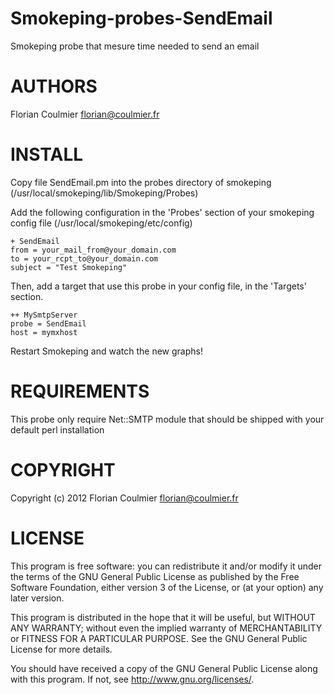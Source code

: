 Smokeping-probes-SendEmail
==========================

Smokeping probe that mesure time needed to send an email

AUTHORS
=======

Florian Coulmier <florian@coulmier.fr>

INSTALL
=======

Copy file SendEmail.pm into the probes directory of smokeping
(/usr/local/smokeping/lib/Smokeping/Probes)

Add the following configuration in the 'Probes' section of your smokeping 
config file
(/usr/local/smokeping/etc/config)

    + SendEmail
    from = your_mail_from@your_domain.com
    to = your_rcpt_to@your_domain.com
    subject = "Test Smokeping"

Then, add a target that use this probe in your config file, in the 'Targets'
section.

    ++ MySmtpServer
    probe = SendEmail
    host = mymxhost

Restart Smokeping and watch the new graphs!

REQUIREMENTS
============

This probe only require Net::SMTP module that should be shipped with your
default perl installation

COPYRIGHT
=========

Copyright (c) 2012 Florian Coulmier <florian@coulmier.fr>

LICENSE
=======

This program is free software: you can redistribute it and/or modify
it under the terms of the GNU General Public License as published by
the Free Software Foundation, either version 3 of the License, or
(at your option) any later version.

This program is distributed in the hope that it will be useful,
but WITHOUT ANY WARRANTY; without even the implied warranty of
MERCHANTABILITY or FITNESS FOR A PARTICULAR PURPOSE.  See the
GNU General Public License for more details.

You should have received a copy of the GNU General Public License
along with this program.  If not, see <http://www.gnu.org/licenses/>.
